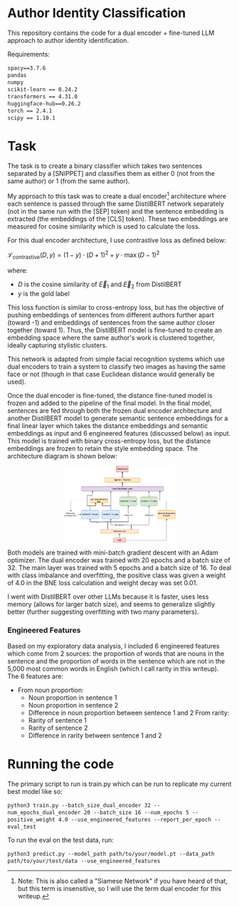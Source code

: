 # Author Identity Classification

This repository contains the code for a dual encoder + fine-tuned LLM approach to author identity identification.

Requirements:
```
spacy==3.7.6
pandas
numpy
scikit-learn == 0.24.2
transformers == 4.31.0
huggingface-hub==0.26.2
torch == 2.4.1
scipy == 1.10.1
```

# Task

The task is to create a binary classifier which takes two sentences separated by a \[SNIPPET\] and classifies them as either 0 (not from the same author) or 1 (from the same author).

My approach to this task was to create a dual encoder[^1] architecture where each sentence is passed through the same DistilBERT network separately (not in the same run with the \[SEP\] token) and the sentence embedding is extracted (the embeddings of the \[CLS\] token). These two embeddings are measured for cosine similarity which is used to calculate the loss.

For this dual encoder architecture, I use contrastive loss as defined below:

$\mathcal{L}_{\operatorname{contrastive}}(D, y) = (1 - y) \cdot (D + 1)^{2} + y \cdot \operatorname{max}(D - 1)^{2}$

where:
* $D$ is the cosine similarity of $\vec{E}_1$ and $\vec{E}_2$ from DistilBERT
* $y$ is the gold label

This loss function is similar to cross-entropy loss, but has the objective of pushing embeddings of sentences from different authors further apart (toward -1) and embeddings of sentences from the same author closer together (toward 1). Thus, the DistilBERT model is fine-tuned to create an embedding space where the same author's work is clustered together, ideally capturing stylistic clusters.

This network is adapted from simple facial recognition systems which use dual encoders to train a system to classify two images as having the same face or not (though in that case Euclidean distance would generally be used).

Once the dual encoder is fine-tuned, the distance fine-tuned model is frozen and added to the pipeline of the final model. In the final model, sentences are fed through both the frozen dual encoder architecture and another DistilBERT model to generate semantic sentence embeddings for a final linear layer which takes the distance embeddings and semantic embeddings as input and 6 engineered features (discussed below) as input. This model is trained with binary cross-entropy loss, but the distance embeddings are frozen to retain the style embedding space. The architecture diagram is shown below:

<img src="architecture_diagram.png" alt="An architecture diagram showing my approach to the class competition" width="400" style="display: block; margin-left: auto; margin-right: auto; width: 50%;"/>

Both models are trained with mini-batch gradient descent with an Adam optimizer. The dual encoder was trained with 20 epochs and a batch size of 32. The main layer was trained with 5 epochs and a batch size of 16. To deal with class imbalance and overfitting, the positive class was given a weight of 4.0 in the BNE loss calculation and weight decay was set 0.01.

I went with DistilBERT over other LLMs because it is faster, uses less memory (allows for larger batch size), and seems to generalize slightly better (further suggesting overfitting with two many parameters).

[^1]: Note: This is also called a "Siamese Network" if you have heard of that, but this term is insensitive, so I will use the term dual encoder for this writeup.

### Engineered Features

Based on my exploratory data analysis, I included 6 engineered features which come from 2 sources: the proportion of words that are nouns in the sentence and the proportion of words in the sentence which are not in the 5,000 most common words in English (which I call rarity in this writeup). The 6 features are:
 
* From noun proportion:
  * Noun proportion in sentence 1
  * Noun proportion in sentence 2
  * Difference in noun proportion between sentence 1 and 2
From rarity:
  * Rarity of sentence 1
  * Rarity of sentence 2
  * Difference in rarity between sentence 1 and 2

# Running the code

The primary script to run is train.py which can be run to replicate my current best model like so:

```
python3 train.py --batch_size_dual_encoder 32 --num_epochs_dual_encoder 20 --batch_size 16 --num_epochs 5 --positive_weight 4.0 --use_engineered_features --report_per_epoch --eval_test
```

To run the eval on the test data, run:

```
python3 predict.py --model_path path/to/your/model.pt --data_path path/to/your/test/data --use_engineered_features
```
